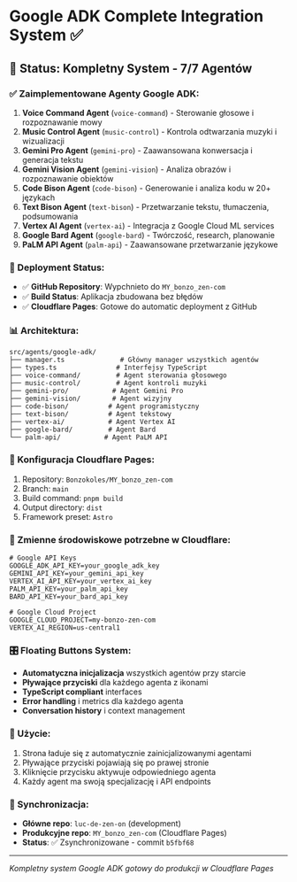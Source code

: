 # Google ADK Complete Integration System ✅

## 🎯 Status: Kompletny System - 7/7 Agentów

### ✅ Zaimplementowane Agenty Google ADK:

1. **Voice Command Agent** (`voice-command`) - Sterowanie głosowe i rozpoznawanie mowy
2. **Music Control Agent** (`music-control`) - Kontrola odtwarzania muzyki i wizualizacji
3. **Gemini Pro Agent** (`gemini-pro`) - Zaawansowana konwersacja i generacja tekstu
4. **Gemini Vision Agent** (`gemini-vision`) - Analiza obrazów i rozpoznawanie obiektów
5. **Code Bison Agent** (`code-bison`) - Generowanie i analiza kodu w 20+ językach
6. **Text Bison Agent** (`text-bison`) - Przetwarzanie tekstu, tłumaczenia, podsumowania
7. **Vertex AI Agent** (`vertex-ai`) - Integracja z Google Cloud ML services
8. **Google Bard Agent** (`google-bard`) - Twórczość, research, planowanie
9. **PaLM API Agent** (`palm-api`) - Zaawansowane przetwarzanie językowe

### 🚀 Deployment Status:
- ✅ **GitHub Repository**: Wypchnieto do `MY_bonzo_zen-com`
- ✅ **Build Status**: Aplikacja zbudowana bez błędów
- ✅ **Cloudflare Pages**: Gotowe do automatic deployment z GitHub

### 📊 Architektura:
```
src/agents/google-adk/
├── manager.ts              # Główny manager wszystkich agentów
├── types.ts               # Interfejsy TypeScript
├── voice-command/         # Agent sterowania głosowego
├── music-control/         # Agent kontroli muzyki  
├── gemini-pro/           # Agent Gemini Pro
├── gemini-vision/        # Agent wizyjny
├── code-bison/          # Agent programistyczny
├── text-bison/          # Agent tekstowy
├── vertex-ai/           # Agent Vertex AI
├── google-bard/         # Agent Bard
└── palm-api/           # Agent PaLM API
```

### 🔧 Konfiguracja Cloudflare Pages:
1. Repository: `Bonzokoles/MY_bonzo_zen-com`
2. Branch: `main`
3. Build command: `pnpm build`
4. Output directory: `dist`
5. Framework preset: `Astro`

### 📝 Zmienne środowiskowe potrzebne w Cloudflare:
```env
# Google API Keys
GOOGLE_ADK_API_KEY=your_google_adk_key
GEMINI_API_KEY=your_gemini_api_key
VERTEX_AI_API_KEY=your_vertex_ai_key
PALM_API_KEY=your_palm_api_key
BARD_API_KEY=your_bard_api_key

# Google Cloud Project
GOOGLE_CLOUD_PROJECT=my-bonzo-zen-com
VERTEX_AI_REGION=us-central1
```

### 🎛️ Floating Buttons System:
- **Automatyczna inicjalizacja** wszystkich agentów przy starcie
- **Pływające przyciski** dla każdego agenta z ikonami
- **TypeScript compliant** interfaces
- **Error handling** i metrics dla każdego agenta
- **Conversation history** i context management

### 📱 Użycie:
1. Strona ładuje się z automatycznie zainicjalizowanymi agentami
2. Pływające przyciski pojawiają się po prawej stronie
3. Kliknięcie przycisku aktywuje odpowiedniego agenta
4. Każdy agent ma swoją specjalizację i API endpoints

### 🔄 Synchronizacja:
- **Główne repo**: `luc-de-zen-on` (development)  
- **Produkcyjne repo**: `MY_bonzo_zen-com` (Cloudflare Pages)
- **Status**: ✅ Zsynchronizowane - commit `b5fbf68`

---
*Kompletny system Google ADK gotowy do produkcji w Cloudflare Pages*